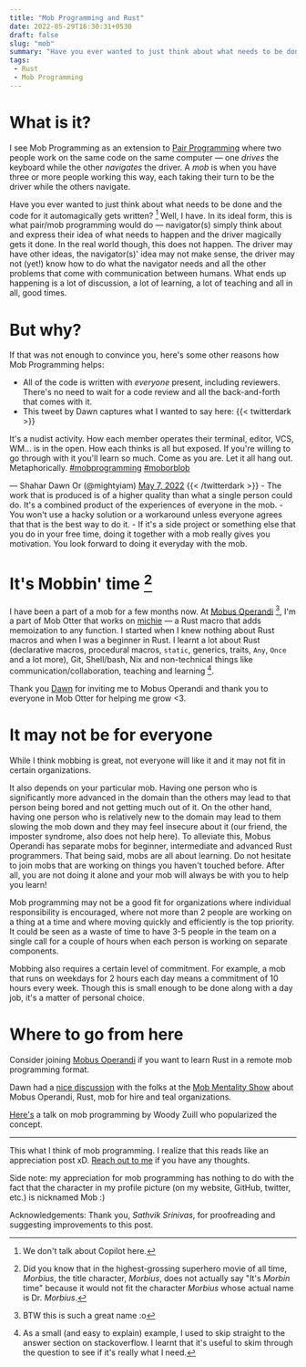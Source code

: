 ```yaml
---
title: "Mob Programming and Rust"
date: 2022-05-29T16:30:31+0530
draft: false
slug: "mob"
summary: "Have you ever wanted to just think about what needs to be done and the code for it automagically gets written? Well, I have. In its ideal form, this is what pair/mob programming would do — the navigator(s) simply think about and express their idea of what needs to happen and the driver magically gets it done. In the real world though, this does not happen."
tags:
 - Rust
 - Mob Programming
---
```


# What is it?

I see Mob Programming as an extension to [Pair Programming](https://en.wikipedia.org/wiki/Pair_programming) where two people work on the same code on the same computer — one *drives* the keyboard while the other *navigates* the driver. A *mob* is when you have three or more people working this way, each taking their turn to be the driver while the others navigate.

Have you ever wanted to just think about what needs to be done and the code for it automagically gets written? [^1] Well, I have. In its ideal form, this is what pair/mob programming would do — navigator(s) simply think about and express their idea of what needs to happen and the driver magically gets it done.
In the real world though, this does not happen. The driver may have other ideas, the navigator(s)' idea may not make sense, the driver may not (yet!) know how to do what the navigator needs and all the other problems that come with communication between humans.
What ends up happening is a lot of discussion, a lot of learning, a lot of teaching and all in all, good times.

# But why?

If that was not enough to convince you, here's some other reasons how Mob Programming helps:
- All of the code is written with *everyone* present, including reviewers. There's no need to wait for a code review and all the back-and-forth that comes with it.
- This tweet by Dawn captures what I wanted to say here:
{{< twitterdark >}}
<p lang="en" dir="ltr">It&#39;s a nudist activity. How each member operates their terminal, editor, VCS, WM... is in the open. How each thinks is all but exposed. If you&#39;re willing to go through with it you&#39;ll learn so much. Come as you are. Let it all hang out. Metaphorically. <a href="https://twitter.com/hashtag/mobprogramming?src=hash&amp;ref_src=twsrc%5Etfw">#mobprogramming</a> <a href="https://twitter.com/hashtag/moborblob?src=hash&amp;ref_src=twsrc%5Etfw">#moborblob</a></p>&mdash; Shahar Dawn Or (@mightyiam) <a href="https://twitter.com/mightyiam/status/1522906956452679680?ref_src=twsrc%5Etfw">May 7, 2022</a>
{{< /twitterdark >}}
- The work that is produced is of a higher quality than what a single person could do. It's a combined product of the experiences of everyone in the mob.
- You won't use a hacky solution or a workaround unless everyone agrees that that is the best way to do it.
- If it's a side project or something else that you do in your free time, doing it together with a mob really gives you motivation. You look forward to doing it everyday with the mob.


# It's Mobbin' time [^3]

I have been a part of a mob for a few months now. At [Mobus Operandi](https://github.com/mobusoperandi) [^2], I'm a part of Mob Otter that works on [michie](https://github.com/mobusoperandi/michie) — a Rust macro that adds memoization to any function. I started when I knew nothing about Rust macros and when I was a beginner in Rust. I learnt a lot about Rust (declarative macros, procedural macros, `static`, generics, traits, `Any`, `Once` and a lot more), Git, Shell/bash, Nix and non-technical things like communication/collaboration, teaching and learning [^4].

Thank you [Dawn](https://twitter.com/mightyiam) for inviting me to Mobus Operandi and thank you to everyone in Mob Otter for helping me grow <3.

# It may not be for everyone

While I think mobbing is great, not everyone will like it and it may not fit in certain organizations.

It also depends on your particular mob. Having one person who is significantly more advanced in the domain than the others may lead to that person being bored and not getting much out of it. On the other hand, having one person who is relatively new to the domain may lead to them slowing the mob down and they may feel insecure about it (our friend, the imposter syndrome, also does not help here). To alleviate this, Mobus Operandi has separate mobs for beginner, intermediate and advanced Rust programmers. That being said, mobs are all about learning. Do not hesitate to join mobs that are working on things you haven't touched before. After all, you are not doing it alone and your mob will always be with you to help you learn!

Mob programming may not be a good fit for organizations where individual responsibility is encouraged, where not more than 2 people are working on a thing at a time and where moving quickly and efficiently is the top priority. It could be seen as a waste of time to have 3-5 people in the team on a single call for a couple of hours when each person is working on separate components.

Mobbing also requires a certain level of commitment. For example, a mob that runs on weekdays for 2 hours each day means a commitment of 10 hours every week. Though this is small enough to be done along with a day job, it's a matter of personal choice.

# Where to go from here

Consider joining [Mobus Operandi](https://github.com/mobusoperandi/) if you want to learn Rust in a remote mob programming format.

Dawn had a [nice discussion](https://youtu.be/nxNDo-7Fyfk) with the folks at the [Mob Mentality Show](https://www.youtube.com/channel/UCgt1lVMrdwlZKBaerxxp2iQ) about Mobus Operandi, Rust, mob for hire and teal organizations.

[Here's](https://youtu.be/28S4CVkYhWA) a talk on mob programming by Woody Zuill who popularized the concept.

---

This what I think of mob programming. I realize that this reads like an appreciation post xD. [Reach out to me](/about#reach-out-to-me-at) if you have any thoughts.

Side note: my appreciation for mob programming has nothing to do with the fact that the character in my profile picture (on my website, GitHub, twitter, etc.) is nicknamed Mob :)

Acknowledgements: Thank you, *Sathvik Srinivas*, for proofreading and suggesting improvements to this post.

[^1]: We don't talk about Copilot here.
[^2]: BTW this is such a great name :o
[^3]: Did you know that in the highest-grossing superhero movie of all time, *Morbius*, the title character, *Morbius*, does not actually say "It's *Morbin* time" because it would not fit the character *Morbius* whose actual name is Dr. *Morbius*.
[^4]: As a small (and easy to explain) example, I used to skip straight to the answer section on stackoverflow. I learnt that it's useful to skim through the question to see if it's really what I need.

